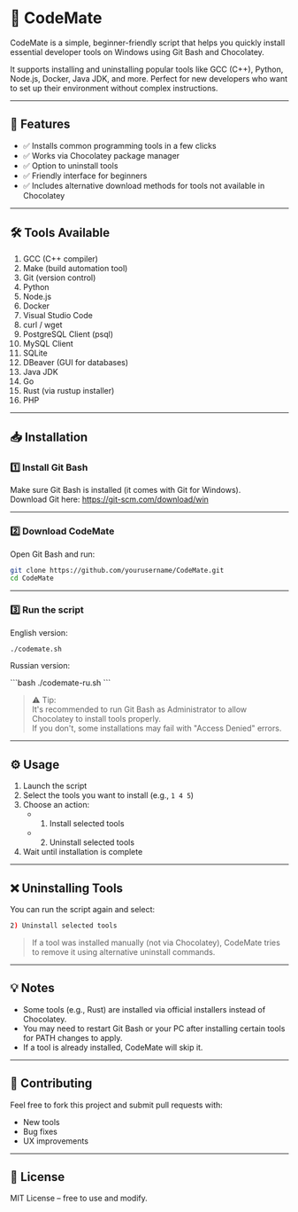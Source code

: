 # 🚀 CodeMate

CodeMate is a simple, beginner-friendly script that helps you quickly install essential developer tools on Windows using Git Bash and Chocolatey.

It supports installing and uninstalling popular tools like GCC (C++), Python, Node.js, Docker, Java JDK, and more. Perfect for new developers who want to set up their environment without complex instructions.

---

## 📌 Features

- ✅ Installs common programming tools in a few clicks
- ✅ Works via Chocolatey package manager
- ✅ Option to uninstall tools
- ✅ Friendly interface for beginners
- ✅ Includes alternative download methods for tools not available in Chocolatey

---

## 🛠️ Tools Available

1. GCC (C++ compiler)
2. Make (build automation tool)
3. Git (version control)
4. Python
5. Node.js
6. Docker
7. Visual Studio Code
8. curl / wget
9. PostgreSQL Client (psql)
10. MySQL Client
11. SQLite
12. DBeaver (GUI for databases)
13. Java JDK
14. Go
15. Rust (via rustup installer)
16. PHP

---

## 📥 Installation

### 1️⃣ Install Git Bash

Make sure Git Bash is installed (it comes with Git for Windows).  
Download Git here: https://git-scm.com/download/win

---

### 2️⃣ Download CodeMate

Open Git Bash and run:

```bash
git clone https://github.com/yourusername/CodeMate.git
cd CodeMate
```

---

### 3️⃣ Run the script

English version:

```bash
./codemate.sh
```

Russian version:

\`\`\`bash
./codemate-ru.sh
\`\`\`

> ⚠️ Tip:  
> It's recommended to run Git Bash as Administrator to allow Chocolatey to install tools properly.  
> If you don't, some installations may fail with "Access Denied" errors.

---

## ⚙️ Usage

1. Launch the script
2. Select the tools you want to install (e.g., `1 4 5`)
3. Choose an action:
   - 1) Install selected tools
   - 2) Uninstall selected tools
4. Wait until installation is complete

---

## ❌ Uninstalling Tools

You can run the script again and select:

```bash
2) Uninstall selected tools
```

> If a tool was installed manually (not via Chocolatey), CodeMate tries to remove it using alternative uninstall commands.

---

## 💡 Notes

- Some tools (e.g., Rust) are installed via official installers instead of Chocolatey.
- You may need to restart Git Bash or your PC after installing certain tools for PATH changes to apply.
- If a tool is already installed, CodeMate will skip it.

---

## 🤝 Contributing

Feel free to fork this project and submit pull requests with:
- New tools
- Bug fixes
- UX improvements

---

## 📜 License

MIT License – free to use and modify.
